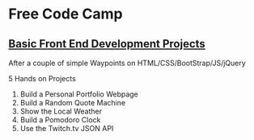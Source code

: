<h1>Free Code Camp</h1>
<h2><a href="http://freecodecamp.com/map#basic-front-end-development-projects">Basic Front End Development Projects</a></h2>
<p>After a couple of simple Waypoints on HTML/CSS/BootStrap/JS/jQuery</p>
<p>5 Hands on Projects</p>
<ol>
<li>Build a Personal Portfolio Webpage</li>
<li>Build a Random Quote Machine</li>
<li>Show the Local Weather</li>
<li>Build a Pomodoro Clock</li>
<li>Use the Twitch.tv JSON API</li>
</ol>